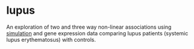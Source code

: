 # lupus
An exploration of two and three way non-linear associations using [simulation](https://github.com/fjro/mnla) and gene expression data comparing lupus patients (systemic lupus erythematosus) with controls.

